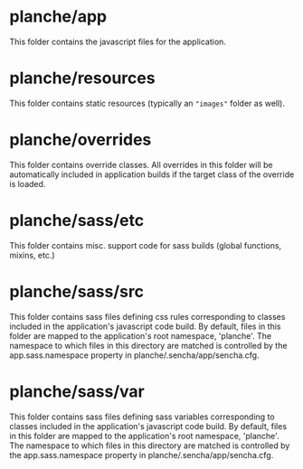# planche/app

This folder contains the javascript files for the application.

# planche/resources

This folder contains static resources (typically an `"images"` folder as well).

# planche/overrides

This folder contains override classes. All overrides in this folder will be 
automatically included in application builds if the target class of the override
is loaded.

# planche/sass/etc

This folder contains misc. support code for sass builds (global functions, 
mixins, etc.)

# planche/sass/src

This folder contains sass files defining css rules corresponding to classes
included in the application's javascript code build.  By default, files in this 
folder are mapped to the application's root namespace, 'planche'. The
namespace to which files in this directory are matched is controlled by the
app.sass.namespace property in planche/.sencha/app/sencha.cfg. 

# planche/sass/var

This folder contains sass files defining sass variables corresponding to classes
included in the application's javascript code build.  By default, files in this 
folder are mapped to the application's root namespace, 'planche'. The
namespace to which files in this directory are matched is controlled by the
app.sass.namespace property in planche/.sencha/app/sencha.cfg. 
